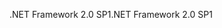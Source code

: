 <span data-ttu-id="6178f-101">.NET Framework 2.0 SP1</span><span class="sxs-lookup"><span data-stu-id="6178f-101">.NET Framework 2.0 SP1</span></span>